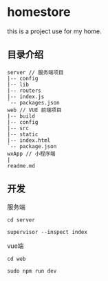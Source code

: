 # homestore

this is a project use for my home.

## 目录介绍
```
server // 服务端项目
|-- config
|-- lib
|-- routers
|-- index.js
`-- packages.json
web // VUE 前端项目
|-- build
|-- config
|-- src
|-- static
|-- index.html
`-- package.json
wxApp // 小程序端
|
readme.md
```

## 开发

服务端
```
cd server

supervisor --inspect index
```

vue端
```
cd web

sudo npm run dev
```